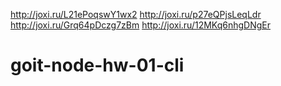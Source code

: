 http://joxi.ru/L21ePoqswY1wx2
http://joxi.ru/p27eQPjsLeqLdr
http://joxi.ru/Grq64pDczg7zBm
http://joxi.ru/12MKq6nhgDNgEr
# goit-node-hw-01-cli
